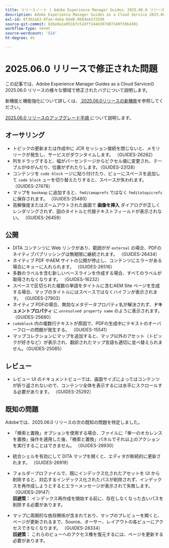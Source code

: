 ```yaml
---
title: リリースノート | Adobe Experience Manager Guides、2025.06.0 リリースの問題を修正しました
description: Adobe Experience Manager Guides as a Cloud Service 2025.06.0 リリースのバグ修正について説明します。
exl-id: 0f362ab3-0fae-4eba-bbd6-0b64ae1f2599
source-git-commit: 83be0a1e051bfc524ff2448397d87349f30b4301
workflow-type: tm+mt
source-wordcount: '514'
ht-degree: 4%

---
```


# 2025.06.0 リリースで修正された問題

この記事では、Adobe Experience Manager Guides as a Cloud Serviceの 2025.06.0 リリースの様々な領域で修正されたバグについて説明します。

新機能と機能強化について詳しくは、[ 2025.06.0リリースの新機能](whats-new-2025-06-0.md)を参照してください。

[2025.06.0 リリースのアップグレード手順 ](upgrade-instructions-2025-06-0.md) について説明します。

## オーサリング

- トピックの更新または作成中に JCR セッション接続を閉じないと、メモリリークが発生し、サービスがダウンタイムします。 （GUIDES-26282）
- 列をドラッグすると、幅がパーセンテージからピクセル値に変更され、テーブルがゆがんだり、位置がずれたりします。（GUIDES-23128）
- コンテンツを `code block` ージに貼り付けたり、ビューにスペースを追加して `code block` ューを切り替えたりすると、スペースが失われます。 （GUIDES-27478）
- マップを `bookmap` に追加すると、`fmditamaprefs` ではなく `fmditatopicrefs` に保存されます。 （GUIDES-25480）
- 高解像度またはズームアウトされた画面で **画像を挿入** ダイアログが正しくレンダリングされず、図のタイトルと代替テキストフィールドが表示されない。 （GUIDES-26459）


## 公開

- DITA コンテンツに Web リンクがあり、範囲がが `external` の場合、PDFのネイティブパブリッシングは無期限に継続されます。 （GUIDES-26434）
- ネイティブ PDF やAEM サイトの公開が停止し、コンテンツにエラーがある場合にキューに入れられます。 （GUIDES-26516）
- 多数のラベルを含む新しいベースラインを作成する場合、すべてのラベルが取得されなくなります。 （GUIDES-16232）
- スペースで区切られた複数の単語をタイトルに含むAEM Site ページを生成する場合、マップのタイトルにはスペースではなくハイフンが表示されます。 （GUIDES-27903）
- ネイティブ PDFの場合、無効なメタデータプロパティ名が解決されず、**ドキュメントプロパティ** に `unresolved property name` のように表示されます。 （GUIDES-25680）
- `codeblock` 内の複数行テキストが原因で、PDFの生成中にテキストのオーバーフローの問題が発生する。 （GUIDES-15541）
- マップコレクションにマップを追加すると、マップ以外のアセット（トピックが好きなど）が表示され、翻訳されたマップ言語も適切に並べ替えられません。（GUIDES-25085）


## レビュー

- レビュー UI のドキュメントビューでは、画面サイズによってはコンテンツが折り返されないので、コンテンツ全体を表示するには水平にスクロールする必要があります。 （GUIDES-25292）


## 既知の問題

Adobeでは、2025.06.0 リリースの次の既知の問題を特定しました。

- 「検索と置換」オプションを使用する場合、ファイルに「単一のオカレンスを置換」操作を適用した後、「検索と置換」パネルでそれ以上のアクションを実行することはできません。 （GUIDES-28930）

- 統合シェルを有効にして DITA マップを開くと、エディタが断続的に更新されます。 （GUIDES-26919）

- フォルダープロファイルで、既にインデックス化されたアセットを UI から削除すると、対応するインデックス化されたパスが削除されず、インデックスを再作成しようとするとエラーメッセージが表示されて失敗します。 （GUIDES-29147） <br>**回避策：** インデックス再作成を開始する前に、存在しなくなった古いパスを削除する必要があります。

- マップに周期的な依存関係が含まれており、マップのプレビューを開くと、ページが更新されるまで、Source、オーサー、レイアウトの各ビューにアクセスできなくなります。 （GUIDES-28334） <br>**回避策：** これらのビューへのアクセス権を復元するには、ページを更新する必要があります。
